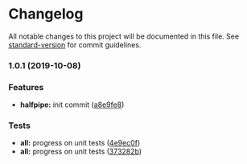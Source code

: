 # Changelog

All notable changes to this project will be documented in this file. See [standard-version](https://github.com/conventional-changelog/standard-version) for commit guidelines.

### 1.0.1 (2019-10-08)


### Features

* **halfpipe:** init commit ([a8e9fe8](https://github.com/TDAmeritrade/halfpipe/commit/a8e9fe8))


### Tests

* **all:** progress on unit tests ([4e9ec0f](https://github.com/TDAmeritrade/halfpipe/commit/4e9ec0f))
* **all:** progress on unit tests ([373282b](https://github.com/TDAmeritrade/halfpipe/commit/373282b))
